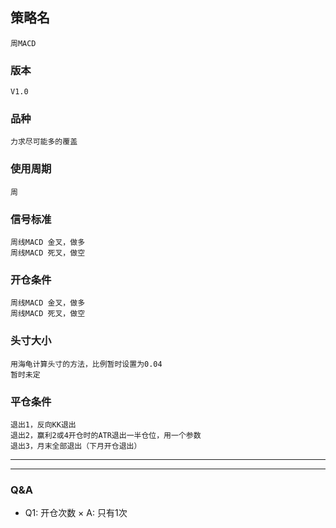 ﻿## 策略名
    周MACD
### 版本
    V1.0
### 品种
    力求尽可能多的覆盖
### 使用周期
    周
    
### 信号标准
    周线MACD 金叉，做多
    周线MACD 死叉，做空
### 开仓条件
    周线MACD 金叉，做多
    周线MACD 死叉，做空
### 头寸大小
    用海龟计算头寸的方法，比例暂时设置为0.04
    暂时未定
### 平仓条件
    退出1，反向KK退出
    退出2，赢利2或4开仓时的ATR退出一半仓位，用一个参数
    退出3，月末全部退出（下月开仓退出）
    

------


------

### Q&A
* Q1: 开仓次数
×  A: 只有1次





